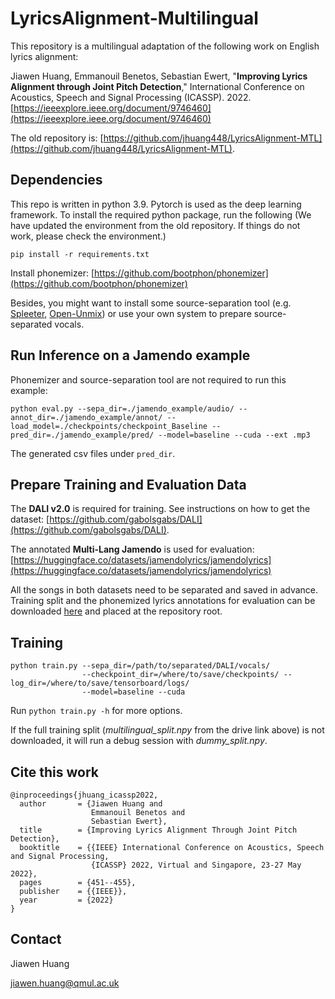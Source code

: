 # LyricsAlignment-Multilingual

This repository is a multilingual adaptation of the following work on English lyrics alignment:

Jiawen Huang, Emmanouil Benetos, Sebastian Ewert, "**Improving Lyrics Alignment through Joint Pitch Detection**," 
International Conference on Acoustics, Speech and Signal Processing (ICASSP). 2022. [https://ieeexplore.ieee.org/document/9746460](https://ieeexplore.ieee.org/document/9746460)

The old repository is: [https://github.com/jhuang448/LyricsAlignment-MTL](https://github.com/jhuang448/LyricsAlignment-MTL).

## Dependencies

This repo is written in python 3.9. Pytorch is used as the deep learning framework. To install the required python package, run the following (We have updated the environment from the old repository. If things do not work, please check the environment.)

```
pip install -r requirements.txt
```

Install phonemizer: [https://github.com/bootphon/phonemizer](https://github.com/bootphon/phonemizer)

Besides, you might want to install some source-separation tool (e.g. [Spleeter](https://github.com/deezer/Spleeter), [Open-Unmix](https://github.com/sigsep/open-unmix-pytorch))
or use your own system to prepare source-separated vocals.

## Run Inference on a Jamendo example

Phonemizer and source-separation tool are not required to run this example:

```
python eval.py --sepa_dir=./jamendo_example/audio/ --annot_dir=./jamendo_example/annot/ --load_model=./checkpoints/checkpoint_Baseline --pred_dir=./jamendo_example/pred/ --model=baseline --cuda --ext .mp3
```

The generated csv files under `pred_dir`.

## Prepare Training and Evaluation Data

The **DALI v2.0** is required for training. See instructions on how to get the dataset: [https://github.com/gabolsgabs/DALI](https://github.com/gabolsgabs/DALI). 

The annotated **Multi-Lang Jamendo** is used for evaluation: [https://huggingface.co/datasets/jamendolyrics/jamendolyrics](https://huggingface.co/datasets/jamendolyrics/jamendolyrics)

All the songs in both datasets need to be separated and saved in advance. 
Training split and the phonemized lyrics annotations for evaluation can be downloaded [here](https://drive.google.com/drive/folders/1upoZQjBwpKx5-zge9DpeedJ04H8K4I5F?usp=sharing) and placed at the repository root.

## Training

```
python train.py --sepa_dir=/path/to/separated/DALI/vocals/ 
                --checkpoint_dir=/where/to/save/checkpoints/ --log_dir=/where/to/save/tensorboard/logs/ 
                --model=baseline --cuda
```

Run `python train.py -h` for more options.

If the full training split (_multilingual_split.npy_ from the drive link above) is not downloaded, it will run a debug session with _dummy_split.npy_.

## Cite this work

```
@inproceedings{jhuang_icassp2022,
  author       = {Jiawen Huang and
                  Emmanouil Benetos and
                  Sebastian Ewert},
  title        = {Improving Lyrics Alignment Through Joint Pitch Detection},
  booktitle    = {{IEEE} International Conference on Acoustics, Speech and Signal Processing,
                  {ICASSP} 2022, Virtual and Singapore, 23-27 May 2022},
  pages        = {451--455},
  publisher    = {{IEEE}},
  year         = {2022}
}
```


## Contact

Jiawen Huang

jiawen.huang@qmul.ac.uk
